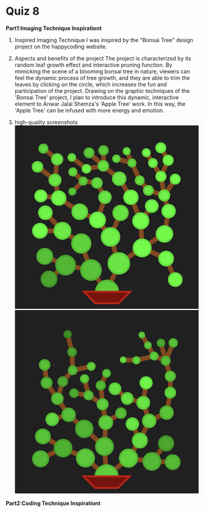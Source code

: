 # Quiz 8

**Part1:Imaging Technique Inspirationt**
1. Inspired Imaging Technique
   I was inspired by the "Bonsai Tree" design project on the happycoding website.

2. Aspects and benefits of the project
   The project is characterized by its random leaf growth effect and interactive pruning function. By mimicking the scene of a blooming bonsai tree in nature, viewers can feel the dynamic process of tree growth, and they are able to trim the leaves by clicking on the circle, which increases the fun and participation of the project. Drawing on the graphic techniques of the 'Bonsai Tree' project, I plan to introduce this dynamic, interactive element to Anwar Jalal Shemza's 'Apple Tree' work. In this way, the 'Apple Tree' can be infused with more energy and emotion.

3. high-quality screenshots
![An image of Bonsai Tree1](readmelmages/screenshots:Bonsai%20Tree1.png)
![An image of Bonsai Tree1](readmelmages/screenshots:Bonsai%20Tree2.png)



**Part2:Coding Technique Inspirationt**